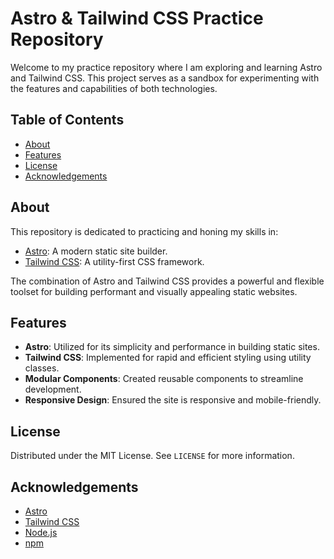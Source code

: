 # Astro & Tailwind CSS Practice Repository

Welcome to my practice repository where I am exploring and learning Astro and Tailwind CSS. This project serves as a sandbox for experimenting with the features and capabilities of both technologies.

## Table of Contents

- [About](#about)
- [Features](#features)
- [License](#license)
- [Acknowledgements](#acknowledgements)

## About

This repository is dedicated to practicing and honing my skills in:
- [Astro](https://astro.build/): A modern static site builder.
- [Tailwind CSS](https://tailwindcss.com/): A utility-first CSS framework.

The combination of Astro and Tailwind CSS provides a powerful and flexible toolset for building performant and visually appealing static websites.

## Features

- **Astro**: Utilized for its simplicity and performance in building static sites.
- **Tailwind CSS**: Implemented for rapid and efficient styling using utility classes.
- **Modular Components**: Created reusable components to streamline development.
- **Responsive Design**: Ensured the site is responsive and mobile-friendly.

## License

Distributed under the MIT License. See `LICENSE` for more information.

## Acknowledgements

- [Astro](https://astro.build/)
- [Tailwind CSS](https://tailwindcss.com/)
- [Node.js](https://nodejs.org/)
- [npm](https://www.npmjs.com/)
